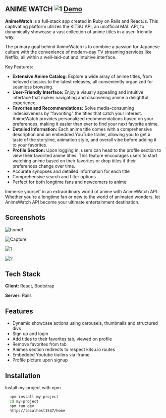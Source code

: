 
## ANIME WATCH ![1](https://user-images.githubusercontent.com/25704348/232182750-1229b6a3-5b91-4e1a-9258-b191a833fb94.PNG) <a onclick="window.open(this.href,'_blank');return false;" href = "https://animewatch-site.netlify.app">Demo</a>

<strong>AnimeWatch</strong> is a full-stack app created in Ruby on Rails and ReactJs. This captivating platform utilizes the KITSU API, an unofficial MAL API, to dynamically showcase a vast collection of anime titles in a user-friendly way.

The primary goal behind AnimeWatch is to combine a passion for Japanese culture with the convenience of modern-day TV streaming services like Netflix, all within a well-laid-out and intuitive interface.

Key Features:
<ul>
<li><strong>Extensive Anime Catalog:</strong> Explore a wide array of anime titles, from beloved classics to the latest releases, all conveniently organized for seamless browsing.</li>

<li><strong>User-Friendly Interface:</strong> Enjoy a visually appealing and intuitive interface that makes navigating and discovering anime a delightful experience.</li>

<li><strong>Favorites and Recommendations:</strong> Solve media-consuming indecisiveness by "favoriting" the titles that catch your interest. AnimeWatch provides personalized recommendations based on your preferences, making it easier than ever to find your next favorite anime.</li>

<li><strong>Detailed Information:</strong> Each anime title comes with a comprehensive description and an embedded YouTube trailer, allowing you to get a taste of the storyline, animation style, and overall vibe before adding it to your favorites.</li>

<li><strong>Profile Section:</strong> Upon logging in, users can head to the profile section to view their favorited anime titles. This feature encourages users to start watching anime based on their favorites or drop titles if their preferences change over time.</li>
<li>Accurate synopses and detailed information for each title</li>
<li>Comprehensive search and filter options</li>
<li>Perfect for both longtime fans and newcomers to anime</li>
</ul>
Immerse yourself in an extraordinary world of anime with AnimeWatch API. Whether you're a longtime fan or new to the world of animated wonders, let AnimeWatch API become your ultimate entertainment destination.

## Screenshots
![home1](https://user-images.githubusercontent.com/25704348/232182651-d5bddb10-d4ab-44fa-9f5e-330d12a2545f.PNG)

![Capture](https://user-images.githubusercontent.com/25704348/228395042-abe8eb22-be35-4073-8456-28fe074e936d.PNG) 

![1](https://github.com/jonhoa/anime-frontend/assets/25704348/375b7f24-0c76-42b5-b3e2-6d8461926c85)

![2](https://github.com/jonhoa/anime-frontend/assets/25704348/6936d308-dd0a-493a-bf21-17f9db64dfe8)

## Tech Stack

**Client:** React, Bootstrap

**Server:** Rails


## Features

- Dynamic showcase actions using carousels, thumbnails and structured divs
- Sign up and login
- Add titles to their favorites tab, viewed on profile
- Remove favorites from tab
- Animes section redirects to respect kitsu.io routes
- Embedded Youtube trailers via iframe
- Profile picture upon signup

## Installation

Install my-project with npm

```bash
  npm install my-project
  cd my-project
  npm run dev
  http://localhost1547/home
```
    
